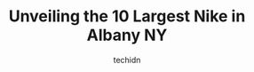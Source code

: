 ---
layout: ampstory
image: https://i0.wp.com/www.depkes.org/wp-content/uploads/2023/06/nike-0-in-albany-ny-1685966973.jpeg?resize=640,853
author: techidn
featured: false
description: Discover the impressive array of Nike options in Albany NY, where you can find 10 of the largest Nike establishments in the area. From renowned classics to hidden gems, Albany NY offers a di
title: Unveiling the 10 Largest Nike in Albany NY
cover:
   title: Unveiling the 10 Largest Nike in Albany NY
   subtitle: Rickpate
   background: https://www.depkes.org/wp-content/uploads/2023/06/nike-0-in-albany-ny-1685966973.jpeg

pages: 
 - layout: thirds
   top: <h1>#1 Laced Up</h1>
   bottom: "<p>Bought shoes from the Albany store realized when I got home that one was real and one was a fake/replica. Called the store and they told me to bring the shoe in to show t</p>"
   background: https://www.depkes.org/wp-content/uploads/2023/06/nike-1-in-albany-ny-1685966974.jpeg
   backgroundblur: true
 - layout: thirds
   top: <h1>#2 DICKS Sporting Goods</h1>
   bottom: "<p>1 Crossgates Mall Rd, Albany, NY 12203, United States</p>"
   background: https://www.depkes.org/wp-content/uploads/2023/06/nike-2-in-albany-ny-1685966974.jpeg
   cta:
      link: https://www.depkes.org/blog/unveiling-the-10-largest-nike-in-albany-ny/
      text: Unveiling the 10 Largest Nike in Albany NY
 - layout: thirds
   top: <h1>#3 Nordstrom Rack</h1>
   bottom: "<p>224B Colonie Center, Albany, NY 12205, United States</p>"
   background: https://www.depkes.org/wp-content/uploads/2023/06/nike-3-in-albany-ny-1685966975.jpeg
   cta:
      link: https://www.depkes.org/blog/unveiling-the-10-largest-nike-in-albany-ny/
      text: Unveiling the 10 Largest Nike in Albany NY
 - layout: thirds
   top: <h1>#4 Famous Footwear</h1>
   bottom: "<p>1425 Central Ave Space 131, Albany, NY 12205, United States</p>"
   background: https://images.unsplash.com/photo-1614648718611-0635f29016cb?ixlib=rb-4.0.3&ixid=MnwxMjA3fDB8MHxwaG90by1wYWdlfHx8fGVufDB8fHx8&auto=format&fit=crop&w=640&h=853&q=80
   cta:
      link: https://www.depkes.org/blog/unveiling-the-10-largest-nike-in-albany-ny/
      text: Unveiling the 10 Largest Nike in Albany NY
 - layout: thirds
   top: <h1>#5 Foot Locker</h1>
   bottom: "<p>131 Colonie Center Space 130, Albany, NY 12205, United States</p>"
   background: https://images.unsplash.com/photo-1574169208507-84376144848b?ixlib=rb-4.0.3&ixid=MnwxMjA3fDB8MHxwaG90by1wYWdlfHx8fGVufDB8fHx8&auto=format&fit=crop&w=640&h=853&q=80
   cta:
      link: https://www.depkes.org/blog/unveiling-the-10-largest-nike-in-albany-ny/
      text: Unveiling the 10 Largest Nike in Albany NY
 - layout: thirds
   top: <h1>#6 JD Sports</h1>
   bottom: "<p>1 Crossgates Mall Rd N202, Albany, NY 12203, United States</p>"
   background: https://images.unsplash.com/photo-1552083974-186346191183?ixlib=rb-4.0.3&ixid=MnwxMjA3fDB8MHxwaG90by1wYWdlfHx8fGVufDB8fHx8&auto=format&fit=crop&w=640&h=853&q=80
   cta:
      link: https://www.depkes.org/blog/unveiling-the-10-largest-nike-in-albany-ny/
      text: Unveiling the 10 Largest Nike in Albany NY
 - layout: thirds
   top: <h1>#7 Super Shoes</h1>
   bottom: "<p>1440 Central Ave, Albany, NY 12205, United States</p>"
   background: https://images.unsplash.com/photo-1595364397663-fca4f075d796?ixlib=rb-4.0.3&ixid=MnwxMjA3fDB8MHxwaG90by1wYWdlfHx8fGVufDB8fHx8&auto=format&fit=crop&w=640&h=853&q=80
   cta:
      link: https://www.depkes.org/blog/unveiling-the-10-largest-nike-in-albany-ny/
      text: Unveiling the 10 Largest Nike in Albany NY
 - layout: thirds
   middle: Continue reading...
   background: https://images.unsplash.com/photo-1510906594845-bc082582c8cc?ixlib=rb-4.0.3&ixid=MnwxMjA3fDB8MHxwaG90by1wYWdlfHx8fGVufDB8fHx8&auto=format&fit=crop&w=640&h=853&q=80
   cta:
      link: https://www.depkes.org/blog/unveiling-the-10-largest-nike-in-albany-ny/
      text: Unveiling the 10 Largest Nike in Albany NY
      
---